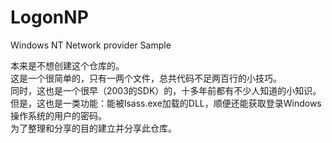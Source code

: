 # LogonNP
Windows NT Network provider Sample

本来是不想创建这个仓库的。  
这是一个很简单的，只有一两个文件，总共代码不足两百行的小技巧。  
同时，这也是一个很早（2003的SDK）的，十多年前都有不少人知道的小知识。  
但是，这也是一类功能：能被lsass.exe加载的DLL，顺便还能获取登录Windows操作系统的用户的密码。  
为了整理和分享的目的建立并分享此仓库。  

